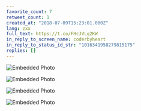 ```yaml
---
favorite_count: 7
retweet_count: 1
created_at: "2018-07-09T15:23:01.000Z"
lang: zxx
full_text: https://t.co/FHcJVLq2KW
in_reply_to_screen_name: coderbyheart
in_reply_to_status_id_str: "1016341958279815175"
replies: []
---
```


<div class="gallery gallery-4">

![Embedded Photo](https://twitter-media-coderbyheart.s3.eu-north-1.amazonaws.com/1016341962620919809-DhrFjHLX0AAvdiq.jpg)

![Embedded Photo](https://twitter-media-coderbyheart.s3.eu-north-1.amazonaws.com/1016341962620919809-DhrFjHJWkAI1umT.jpg)

![Embedded Photo](https://twitter-media-coderbyheart.s3.eu-north-1.amazonaws.com/1016341962620919809-DhrFjHGW4AAkj0r.jpg)

![Embedded Photo](https://twitter-media-coderbyheart.s3.eu-north-1.amazonaws.com/1016341962620919809-DhrFjE1XcAU9-dc.jpg)

</div>
